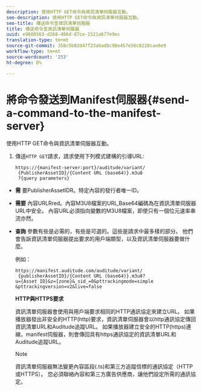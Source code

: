```yaml
---
description: 使用HTTP GET命令與資訊清單伺服器互動。
seo-description: 使用HTTP GET命令與資訊清單伺服器互動。
seo-title: 傳送命令至資訊清單伺服器
title: 傳送命令至資訊清單伺服器
uuid: e9680563-d268-406d-87ce-1521a677e9ec
translation-type: tm+mt
source-git-commit: 358c5b02d47f23a6adbc98e457e56c8220cae6e9
workflow-type: tm+mt
source-wordcount: '253'
ht-degree: 0%

---
```



# 將命令發送到Manifest伺服器{#send-a-command-to-the-manifest-server}

使用HTTP GET命令與資訊清單伺服器互動。

1. 傳送`HTTP GET`請求，請求使用下列模式建構的引導URL:

   ```
   https://{manifest-server:port}/auditude/variant/
    {PublisherAssetID}/{Content URL (base64)}.m3u8
    ?{query parameters}
   ```

* **需** 要PublisherAssetIDR。特定內容的發行者唯一ID。

* **需要** 內容URLRred。內容M3U8檔案的URL,Base64編碼為在資訊清單伺服器URL中安全。 內容URL必須指向變數的M3U8檔案，即使只有一個位元速率串流亦然。

* **查詢** 參數有些是必需的，有些是可選的。這些是請求中最多樣的部分。 他們會告訴資訊清單伺服器提出要求的用戶端類型，以及資訊清單伺服器要做什麼。

   例如：

   ```
   https://manifest.auditude.com/auditude/variant/
    {publisherAssetID}/{Content URL (base64)}.m3u8?
   u={Asset ID}&z={zone}&_sid_=0&pttrackingmode=simple
   &pttrackingversion=v2&live=false
   ```

   **HTTP與HTTPS要求**

   資訊清單伺服器會使用與用戶端要求相同的HTTP通訊協定來建立URL。 如果播放器發出非安全的HTTP(http)要求，資訊清單伺服器會以http通訊協定傳回資訊清單URL和Auditude追蹤URL。 如果播放器建立安全的HTTP(https)連線，manifest伺服器，則會傳回具有https通訊協定的資訊清單URL和Auditude追蹤URL。

   >[!NOTE]
   >
   >資訊清單伺服器無法變更內容區段(.ts)和第三方追蹤信標的通訊協定（HTTP或HTTPS）。 您必須聯絡內容和第三方廣告供應商，讓他們設定所需的通訊協定。